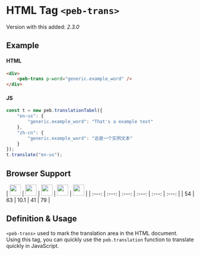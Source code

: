 # HTML Tag `<peb-trans>`
Version with this added: *2.3.0*
## Example
#### HTML
```html
<div>
    <peb-trans p-word="generic.example_word" />
</div>
```
#### JS
```javascript
const t = new peb.translationTabel({
    "en-us": {
        "generic.example_word": "That's a example text"
    },
    "zh-cn": {
        "generic.example_word": "这是一个实例文本"
    }
});
t.translate("en-us");
```
## Browser Support
| <img src="https://cdn.jsdelivr.net/gh/TechPot-Studio/svg-gallery/chrome.svg" width="30" /> | <img src="https://cdn.jsdelivr.net/gh/TechPot-Studio/svg-gallery/firefox.svg" width="30" /> | <img src="https://cdn.jsdelivr.net/gh/TechPot-Studio/svg-gallery/safari.svg" width="30" /> | <img src="https://cdn.jsdelivr.net/gh/TechPot-Studio/svg-gallery/opera.svg" width="30" /> | <img src="https://cdn.jsdelivr.net/gh/TechPot-Studio/svg-gallery/edge.svg" width="30" /> |
| :---: | :---: | :---: | :---: | :---: | :---: |
| 54 | 63 | 10.1 | 41 | 79 |
## Definition & Usage
`<peb-trans>` used to mark the translation area in the HTML document.  
Using this tag, you can quickly use the `peb.translation` function to translate quickly in JavaScript.  
